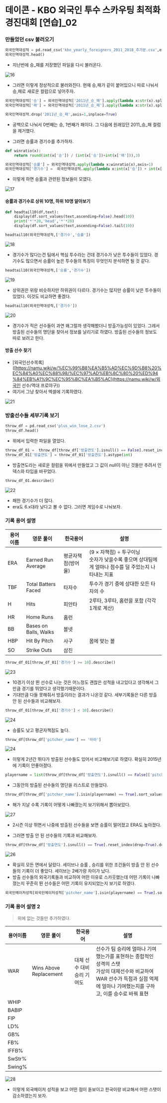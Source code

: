 # 데이콘 - KBO 외국인 투수 스카우팅 최적화 경진대회 [연습]_02

### 만들었던 csv 불러오기

```python
외국인역대성적 = pd.read_csv('kbo_yearly_foreigners_2011_2018_추가분.csv',encoding='utf-8-sig',engine='python',sep=',')
외국인역대성적.head()
```

- 지난번에 승_패를 저장했던 파일을 다시 불러온다.

![16](./img/16.jpg)

- 그러면 이렇게 정상적으로 불러와진다. 현재 승,패가 같이 붙어있으니 따로 나눠서 승,패로 새로운 컬럼으로 넣어주자.

```python
외국인역대성적['승'] = 외국인역대성적['2011년_승_패'].apply(lambda x:str(x).split(' ')[0])
외국인역대성적['패'] = 외국인역대성적['2011년_승_패'].apply(lambda x:str(x).split(' ')[1])

외국인역대성적.drop('2011년_승_패',axis=1,inplace=True)
```

- 공백으로 나눠서 0번째는 승, 1번째가 패이다. 그 다음에 원래있던 2011\_승_패 컬럼을 제거했다.

- 그러면 승률과 경기수를 추가하자.

```python
def winratio(x):
    return round(int(x['승']) / (int(x['승'])+int(x['패'])),3)

외국인역대성적['승률'] = 외국인역대성적.apply(lambda x:winratio(x),axis=1)
외국인역대성적['경기수'] =  외국인역대성적.apply(lambda x:int(x['승']) + int(x['패']),axis=1)
```

- 이렇게 하면 승률과 관련된 정보들이 모였다.

![17](./img/17.jpg)

#### 승률과 경기수로 상위 10명, 하위 10명 알아보기

```python
def headtail10(df,text):
    display(df.sort_values(text,ascending=False).head(10))
    print('*'*20,'head','*'*20)
    display(df.sort_values(text,ascending=False).tail(10))
```

```python
headtail10(외국인역대성적,['경기수','승률'])
```

![18](./img/18.jpg) 

- 경기수가 많다는건 팀에서 핵심 투수라는 건데 경기수가 낮은 투수들이 있었다. 경기수도 많으면서 승률이 높은 투수들의 특징이 무엇인지 분석하면 될 것 같다.

```python
headtail10(외국인역대성적,['승률','경기수'])
```

![19](./img/19.jpg)

- 상위권은 위랑 비슷하지만 하위권이 다르다. 경기수는 많지만 승률이 낮은 투수들이 있었다. 이것도 비교하면 좋겠다.

```python
headtail10(외국인역대성적,['경기수'])
```

![20](./img/20.jpg)

- 경기수가 적은 선수들이 과연 왜그럴까 생각해봤더니 방출가능성이 있었다. 그레서 방출된 선수들의 명단을 찾아서 정보를 날리기로 하였다. 방출된 선수들의 정보도 따로 보려고 한다.

#### 방출 선수 찾기

- [외국인선수목록]([https://namu.wiki/w/%EC%99%B8%EA%B5%AD%EC%9D%B8%20%EC%84%A0%EC%88%98/%EC%97%AD%EB%8C%80%20%ED%94%84%EB%A1%9C%EC%95%BC%EA%B5%AC](https://namu.wiki/w/외국인 선수/역대 프로야구))
- 여기서 그냥 찾아서 엑셀에 기록하였다.

![21](./img/21.png)

### 방출선수들 세부기록 보기

```python
throw_df = pd.read_csv('plus_win_lose_2.csv')
throw_df.head()
```

- 위에서 입력한 파일을 열었다.

```python
throw_df_01 =  throw_df[throw_df['방출연도'].isnull() == False].reset_index(drop=True)
throw_df_01['방출연도'] = throw_df_01['방출연도'].astype(int)
```

- 방출연도라는 새로운 컬럼을 위에서 만들었고 그 값이 null이 아닌 것들만 추려서 인덱스와 타입을 바꾸었다.

```python
throw_df_01.describe()
```

![22](./img/22.jpg)

- 패한 경기수가 더 많다.
- era도 6.x대라 낮다고 볼 수 없다. 그러면 게임수로 나눠보자.

### 기록 용어 설명

| 용어이름 | 영문 풀이             | 한국용어           | 설명                                                         |
| -------- | --------------------- | ------------------ | ------------------------------------------------------------ |
| ERA      | Earned Run Average    | 평균자책점(방어율) | (9 × 자책점) ÷ 투구이닝</br>숫자가 낮을수록 좋으며 상대팀에게 얼마나 점수를 덜 주었는지 나타내는 지표 |
| TBF      | Total Batters Faced   | 타자수             | 투수가 경기 중에 상대한 모든 타자의 수                       |
| H        | Hits                  | 피안타             | 2루타, 3루타, 홈런을 포함 (각각 1개로 계산)                  |
| HR       | Home Runs             | 홈런               |                                                              |
| BB       | Bases on Balls, Walks | 볼넷               |                                                              |
| HBP      | Hit By Pitch          | 사구               | 몸에 맞는 볼                                                 |
| SO       | Strike Outs           | 삼진               |                                                              |

```python
throw_df_01[throw_df_01['경기수'] >= 10].describe()
```

![23](./img/23.jpg)

- 10경기 이상 뛴 선수로 나눈 것은 어느정도 괜찮은 성적을 내고있다고 생각해서 그만큼 경기를 뛰었다고 생각했기때문이다.
- 기대만큼 다들 못해줘서 방출이라는 결과가 나온것 같다. 세부기록들은 다른 방출 안 된 선수들과 비교해보자.

```python
throw_df_01[throw_df_01['경기수'] < 10].describe()
```

![24](./img/24.jpg)

- 승률도 낮고 평균자책점도 높다. 

```python
throw_df[throw_df['pitcher_name'] == '마야']
```

![24](./img/25.jpg)

- 이렇게 2년간 뛰다가 방출된 선수들도 있어서 비고해보기로 하였다. 확실히 2015년에 기록이 안좋아졌다.

```python
playername = list(throw_df[throw_df['방출연도'].isnull() == False]['pitcher_name'])
```

- 그동안의 방출된 선수들의 명단을 리스트로 만들었다.

```python
throw_df[throw_df['pitcher_name'].isin(playername) == True].sort_values(['pitcher_name','year'])
```

- 해가 지날 수록 기록이 어떻게 나빠졌는지 보기위해서 뽑아보았다.

![27](./img/27.jpg)

- 2시즌 이상 뛰면서 나중에 방출된 선수들을 보면 승률이 떨어졌고 ERA도 높아졌다.

- 그러면 방출 안 된 선수들의 기록과 비교해보자.

```python
throw_df[throw_df['방출연도'].isnull() == True].reset_index(drop=True).describe()
```

![26](./img/26.PNG)

- 확실히 모든 면에서 달랐다. 세이브나 승률 , 승리를 위한 조건들이 방출 안 된 선수들의 기록이 더 좋았다. 세이브는 2배가량 차이가 났다.
- 방출 선수들의 외국기록들과 비교하여 어떤 이유로 스카웃했는데 어떤 기록이 나빠졌는지 꾸준히 뛴 선수들은 어떤 기록이 유지되었는지 보기로  하였다.

```python
외국인메이저성적[외국인메이저성적['pitcher_name'].isin(playername) == True].sort_values(['pitcher_name','year'])
```

### 기록 용어 설명 2

> 위에 없는 것들만 추가하였다.

| 용어이름 | 영문 풀이              | 한국용어                   | 설명                                                         |
| -------- | ---------------------- | -------------------------- | ------------------------------------------------------------ |
| WAR      | Wins Above Replacement | 대체 선수 대비 승리 기여도 | 선수가 팀 승리에 얼마나 기여했는가를 표현하는 종합적인 성격의 스탯</br>가상의 대체선수와 비교하여 WAR 선수가 득점과 실점 억제에 얼마나 기여했는지를 구하고, 이를 승수로 바꿔 표현 |
| WHIP     |                        |                            |                                                              |
| BABIP    |                        |                            |                                                              |
| FIP      |                        |                            |                                                              |
| LD%      |                        |                            |                                                              |
| GB%      |                        |                            |                                                              |
| FB%      |                        |                            |                                                              |
| IFFB%    |                        |                            |                                                              |
| SwStr%   |                        |                            |                                                              |
| Swing%   |                        |                            |                                                              |

![28](./img/28.jpg)

- 이렇게 외국메이저 성적을 보고 어떤 점이 돋보이고 한국이랑 비교해서 어떤 스탯이 감소하였는지 보자.